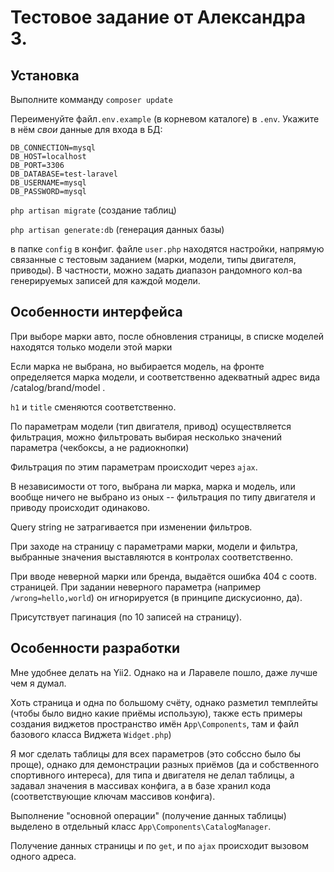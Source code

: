 # Тестовое задание от Александра З.

## Установка

Выполните комманду `composer update`

Переименуйте файл`.env.example` (в корневом каталоге) в `.env`. Укажите в нём *свои* данные для входа в БД:
```
DB_CONNECTION=mysql
DB_HOST=localhost
DB_PORT=3306
DB_DATABASE=test-laravel
DB_USERNAME=mysql
DB_PASSWORD=mysql
```

`php artisan migrate` (создание таблиц)

`php artisan generate:db` (генерация данных базы)

в папке `config` в конфиг. файле `user.php` находятся настройки, напрямую связанные с тестовым заданием (марки, модели, типы двигателя, приводы). В частности, можно задать диапазон рандомного кол-ва генерируемых записей для каждой модели.

## Особенности интерфейса
При выборе марки авто, после обновления страницы, в списке моделей находятся только модели этой марки

Если марка не выбрана, но выбирается модель, на фронте определяется марка модели, и соответственно адекватный адрес вида /catalog/brand/model .

`h1` и `title` сменяются соответственно.

По параметрам модели (тип двигателя, привод) осуществляется фильтрация, можно фильтровать выбирая несколько значений параметра (чекбоксы, а не радиокнопки)

Фильтрация по этим параметрам происходит через `ajax`.

В независимости от того, выбрана ли марка, марка и модель, или вообще ничего не выбрано из оных -- фильтрация по типу двигателя и приводу происходит одинаково.

Query string не затрагивается при изменении фильтров.

При заходе на страницу с параметрами марки, модели и фильтра, выбранные значения выставляются в контролах соответственно.

При вводе неверной марки или бренда, выдаётся ошибка 404 с соотв. страницей. При задании неверного параметра (например `/wrong=hello,world`) он игнорируется (в принципе дискусионно, да).

Присутствует пагинация (по 10 записей на страницу).

## Особенности разработки

Мне удобнее делать на Yii2. Однако на и Ларавеле пошло, даже лучше чем я думал.

Хоть страница и одна по большому счёту, однако разметил темплейты (чтобы было видно какие приёмы использую), также есть примеры создания виджетов пространство имён `App\Components`, там и файл базового класса Виджета `Widget.php`)

Я мог сделать таблицы для всех параметров (это собссно было бы проще), однако для демонстрации разных приёмов (да и собственного спортивного интереса), для типа и двигателя не делал таблицы, а задавал значения в массивах конфига, а в базе хранил кода (соответствующие ключам массивов конфига).

Выполнение "основной операции" (получение данных таблицы) выделено в отдельный класс `App\Components\CatalogManager`.

Получение данных страницы и по `get`, и  по `ajax` происходит вызовом одного адреса.
